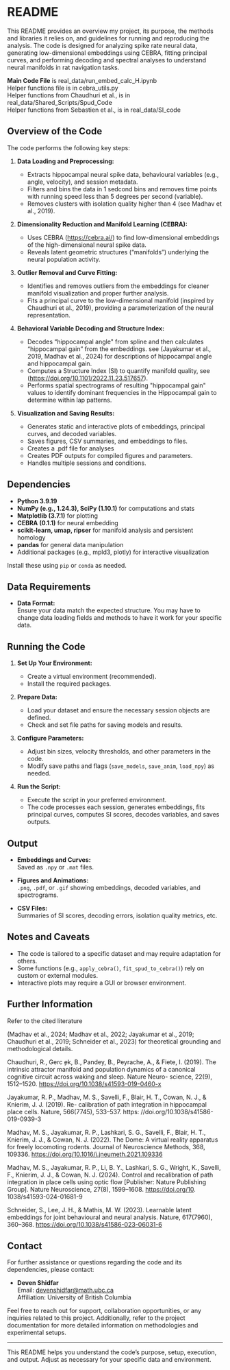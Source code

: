 # README

This README provides an overview my project, its purpose, the methods and libraries it relies on, and guidelines for running and reproducing the analysis. The code is designed for analyzing spike rate neural data, generating low-dimensional embeddings using CEBRA, fitting principal curves, and performing decoding and spectral analyses to understand neural manifolds in rat navigation tasks.

**Main Code File** is real_data/run_embed_calc_H.ipynb <br />
Helper functions file is in cebra_utils.py  <br />
Helper functions from Chaudhuri et al., is in real_data/Shared_Scripts/Spud_Code  <br />
Helper functions from Sebastien et al., is in real_data/SI_code

## Overview of the Code

The code performs the following key steps:

1. **Data Loading and Preprocessing:**  
   - Extracts hippocampal neural spike data, behavioural variables (e.g., angle, velocity), and session metadata.
   - Filters and bins the data in 1 sedcond bins and removes time points with running speed less than 5 degrees per second (variable).
   - Removes clusters with isolation quality higher than 4 (see Madhav et al., 2019).

2. **Dimensionality Reduction and Manifold Learning (CEBRA):**  
   - Uses CEBRA (https://cebra.ai/) to find low-dimensional embeddings of the high-dimensional neural spike data.
   - Reveals latent geometric structures (“manifolds”) underlying the neural population activity.

3. **Outlier Removal and Curve Fitting:**  
   - Identifies and removes outliers from the embeddings for cleaner manifold visualization and proper further analysis.
   - Fits a principal curve to the low-dimensional manifold (inspired by Chaudhuri et al., 2019), providing a parameterization of the neural representation.

4. **Behavioral Variable Decoding and Structure Index:**  
   - Decodes “hippocampal angle" from spline and then calculates “hippocampal gain” from the embeddings. see (Jayakumar et al., 2019, Madhav et al., 2024) for descriptions of hippocampal angle and hippocampal gain.
   - Computes a Structure Index (SI) to quantify manifold quality, see (https://doi.org/10.1101/2022.11.23.517657).
   - Performs spatial spectrograms of resulting "hippocampal gain" values to identify dominant frequencies in the Hippocampal gain to determine within lap patterns.

5. **Visualization and Saving Results:**  
   - Generates static and interactive plots of embeddings, principal curves, and decoded variables.
   - Saves figures, CSV summaries, and embeddings to files.
   - Creates a .pdf file for analyses
   - Creates PDF outputs for compiled figures and parameters.
   - Handles multiple sessions and conditions.

## Dependencies

- **Python 3.9.19**
- **NumPy (e.g., 1.24.3), SciPy (1.10.1)** for computations and stats
- **Matplotlib (3.7.1)** for plotting
- **CEBRA (0.1.1)** for neural embedding
- **scikit-learn, umap, ripser** for manifold analysis and persistent homology
- **pandas** for general data manipulation
- Additional packages (e.g., mpld3, plotly) for interactive visualization

Install these using `pip` or `conda` as needed.

## Data Requirements

  
- **Data Format:**  
  Ensure your data match the expected structure. You may have to change data loading fields and methods to have it work for your specific data.

## Running the Code

1. **Set Up Your Environment:**  
   - Create a virtual environment (recommended).
   - Install the required packages.

2. **Prepare Data:**  
   - Load your dataset and ensure the necessary session objects are defined.
   - Check and set file paths for saving models and results.

3. **Configure Parameters:**  
   - Adjust bin sizes, velocity thresholds, and other parameters in the code.
   - Modify save paths and flags (`save_models`, `save_anim`, `load_npy`) as needed.

4. **Run the Script:**  
   - Execute the script in your preferred environment.
   - The code processes each session, generates embeddings, fits principal curves, computes SI scores, decodes variables, and saves outputs.

## Output

- **Embeddings and Curves:**  
  Saved as `.npy` or `.mat` files.

- **Figures and Animations:**  
  `.png`, `.pdf`, or `.gif` showing embeddings, decoded variables, and spectrograms.

- **CSV Files:**  
  Summaries of SI scores, decoding errors, isolation quality metrics, etc.

## Notes and Caveats

- The code is tailored to a specific dataset and may require adaptation for others.
- Some functions (e.g., `apply_cebra()`, `fit_spud_to_cebra()`) rely on custom or external modules.
- Interactive plots may require a GUI or browser environment.

## Further Information

Refer to the cited literature 

(Madhav et al., 2024; Madhav et al., 2022; Jayakumar et al., 2019; Chaudhuri et al., 2019; Schneider et al., 2023) for theoretical grounding and methodological details.

Chaudhuri, R., Gerc ̧ek, B., Pandey, B., Peyrache, A., & Fiete, I. (2019). The intrinsic attractor manifold and population dynamics of a canonical cognitive circuit across waking and sleep. Nature Neuro- science, 22(9), 1512–1520. https://doi.org/10.1038/s41593-019-0460-x

Jayakumar, R. P., Madhav, M. S., Savelli, F., Blair, H. T., Cowan, N. J., & Knierim, J. J. (2019). Re- calibration of path integration in hippocampal place cells. Nature, 566(7745), 533–537. https: //doi.org/10.1038/s41586-019-0939-3

Madhav, M. S., Jayakumar, R. P., Lashkari, S. G., Savelli, F., Blair, H. T., Knierim, J. J., & Cowan, N. J. (2022). The Dome: A virtual reality apparatus for freely locomoting rodents. Journal of Neuroscience Methods, 368, 109336. https://doi.org/10.1016/j.jneumeth.2021.109336

Madhav, M. S., Jayakumar, R. P., Li, B. Y., Lashkari, S. G., Wright, K., Savelli, F., Knierim, J. J., & Cowan, N. J. (2024). Control and recalibration of path integration in place cells using optic flow [Publisher: Nature Publishing Group]. Nature Neuroscience, 27(8), 1599–1608. https://doi.org/10. 1038/s41593-024-01681-9

Schneider, S., Lee, J. H., & Mathis, M. W. (2023). Learnable latent embeddings for joint behavioural and neural analysis. Nature, 617(7960), 360–368. https://doi.org/10.1038/s41586-023-06031-6

## Contact

For further assistance or questions regarding the code and its dependencies, please contact:

- **Deven Shidfar**  
  Email: [devenshidfar@math.ubc.ca](mailto:devenshidfar@math.ubc.ca)  
  Affiliation: University of British Columbia 

Feel free to reach out for support, collaboration opportunities, or any inquiries related to this project. Additionally, refer to the project documentation for more detailed information on methodologies and experimental setups.

---

This README helps you understand the code’s purpose, setup, execution, and output. Adjust as necessary for your specific data and environment.

